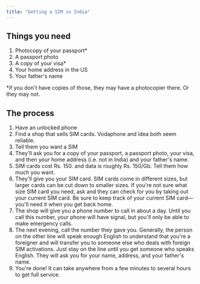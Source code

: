 ```yaml
---
title: "Getting a SIM in India"
---
```


## Things you need
1. Photocopy of your passport*
2. A passport photo
3. A copy of your visa*
4. Your home address in the US
5. Your father's name

*if you don't have copies of those, they may have a photocopier there. Or they may not.

## The process
1. Have an unlocked phone
2. Find a shop that sells SIM cards. Vodaphone and idea both seem reliable.
3. Tell them you want a SIM
4. They'll ask you for a copy of your passport, a passport photo,  your visa, and then your home address (i.e. not in India) and your father's name.
5. SIM cards cost Rs. 150. and data is roughly Rs. 150/Gb. Tell them how much you want.
6. They'll give you your SIM card. SIM cards come in different sizes, but larger cards can be cut down to smaller sizes. If you're not sure what size SIM card you need, ask and they can check for you by taking out your current SIM card. Be sure to keep track of your current SIM card—you'll need it when you get back home.
7. The shop will give you a phone number to call in about a day. Until you call this number, your phone will have signal, but you'll only be able to make emergency calls.
8. The next evening, call the number they gave you. Generally, the person on the other line will speak enough English to understand that you're a foreigner and will transfer you to someone else who deals with foreign SIM activations. Just stay on the line until you get someone who speaks English.  They will ask you for your name, address, and your father's name.
9. You're done! It can take anywhere from a few minutes to several hours to get full service.
